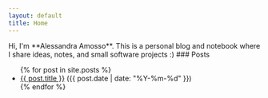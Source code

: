 ```yaml
---
layout: default
title: Home
---
```

<link rel="stylesheet" href="/assets/css/custom.css">
Hi, I'm **Alessandra Amosso**.  
This is a personal blog and notebook where I share ideas, notes, and small software projects :)
### Posts

<ul>
  {% for post in site.posts %}
    <li>
      <a href="{{ post.url }}">{{ post.title }}</a> ({{ post.date | date: "%Y-%m-%d" }})
    </li>
  {% endfor %}
</ul>
